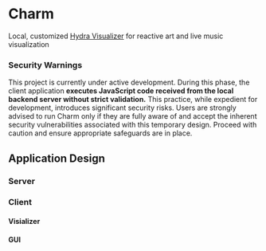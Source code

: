 # Charm

Local, customized [Hydra Visualizer](https://hydra.ojack.xyz/?sketch_id=celeste_2) for reactive art and live music visualization

### Security Warnings

This project is currently under active development. During this phase, the client application **executes JavaScript code received from the local backend server without strict validation.** This practice, while expedient for development, introduces significant security risks. Users are strongly advised to run Charm only if they are fully aware of and accept the inherent security vulnerabilities associated with this temporary design. Proceed with caution and ensure appropriate safeguards are in place.

## Application Design

### Server

### Client

#### Visializer

#### GUI
